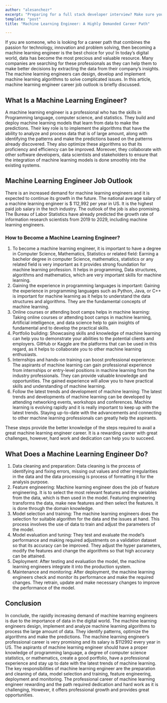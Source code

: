 ```yaml
---
author: "alesanchezr"
excerpt: "Preparing for a full stack developer interview? Make sure you're ready with our list of full stack developer interview questions to help you land your dream job."
template: "post" 
title: "Machine Learning Engineer: A Highly Demanded Career Path"

---
```


If you are someone, who is looking for a career path that combines the passion for technology, innovation and problem solving, then becoming a machine learning engineer is the best choice for you! In today’s digital world, data has become the most precious and valuable resource. Many companies are searching for these professionals as they can help them to make better decisions by extracting the data from their company’s insights. The machine learning engineers can design, develop and implement machine learning algorithms to solve complicated issues. In this article, machine learning engineer career job outlook is briefly discussed. 

## What Is a Machine Learning Engineer?

A machine learning engineer is a professional who has the skills in Programming language, computer science, and statistics. They build and deploy machine learning models that learn from data to make the predictions. Their key role is to implement the algorithms that have the ability to analyze and process data that is of large amount, along with identifying the patterns and make the predictions based on the patterns already discovered. They also optimize these algorithms so that its proficiency and efficiency can be improved. Moreover, they collaborate with other software developers, data scientists and stakeholders to ensure that the integration of machine learning models is done smoothly into the existing systems.  

## Machine Learning Engineer Job Outlook

There is an increased demand for machine learning engineers and it is expected to continue its growth in the future. The national average salary of a machine learning engineer is $ 112,992 per year in US. It is the highest paid job salary in the tech industry. The outlook of the job is also promising. The Bureau of Labor Statistics have already predicted the growth rate of information research scientists from 2019 to 2029, including machine learning engineers. 

### How to Become a Machine Learning Engineer?

1.	To become a machine learning engineer, it is important to have a degree in Computer Science, Mathematics, Statistics or related field: 
Earning a bachelor degree in computer Science, mathematics, statistics or any related field is very important as it provides strong foundation for machine learning profession. It helps in programming, Data structures, algorithms and mathematics, which are very important skills for machine learning. 
2.	Gaining the experience in programming languages is important:
 Gaining the experience in programming languages such as Python, Java, or C++ is important for machine learning as it helps to understand the data structures and algorithms. They are the fundamental concepts of machine learning. 
3.	Online courses or attending boot camps helps in machine learning: 
Taking online courses or attending boot camps in machine learning, Artificial intelligence, and data science help to gain insights of fundamental and to develop the practical skills. 
4.	Portfolio building: 
Showcasing skills and knowledge of machine learning can help you to demonstrate your abilities to the potential clients and employers. GitHub or Kaggle are the platforms that can be used in this regard, as it helps to collaborate you to other machine learning enthusiasts. 
5.	Internships and hands-on training can boost professional experience: 
The aspirants of machine learning can gain professional experience from internships or entry-level positions in machine learning from the industry professionals. They can provide valuable knowledge and opportunities. The gained experience will allow you to have practical skills and understanding of machine learning. 
6.	Follow the latest trends and development of machine learning: 
The latest trends and developments of machine learning can be developed by attending networking events, workshops and conferences. Machine learning is evolving rapidly and it is really important to keep up with the latest trends. Staying up-to-date with the advancements and connecting to other machine learning professionals can greatly help the aspirants. 

These steps provide the better knowledge of the steps required to avail a great machine learning engineer career. It is a rewarding career with great challenges, however, hard work and dedication can help you to succeed. 

## What Does a Machine Learning Engineer Do?

1.	Data cleaning and preparation:
 Data cleaning is the process of identifying and fixing errors, missing out values and other irregularities in the data and the data processing is process of formatting it for the analysis purpose. 
2.	Feature engineering:
Machine learning engineer does the job of feature engineering. It is to select the most relevant features and the variables from the data, which is then used in the model. Featuring engineering transforms the data, make new features and then select the features. It is done through the domain knowledge. 
3.	Model selection and training: 
The machine learning engineers does the selection for suitable algorithm for the data and the issues at hand. This process involves the use of data to train and adjust the parameters of the model. 
4.	Model evaluation and tuning:
 They test and evaluate the model’s performance and making required adjustments on a validation dataset so that its accuracy can be improved. They adjust the hyper parameters, modify the features and change the algorithms so that high accuracy can be attained. 
5.	Deployment: 
After testing and evaluation the model, the machine learning engineers integrate it into the production system. 
6.	Maintenance and monitoring: 
After deployment, the machine learning engineers check and monitor its performance and make the required changes. They retrain, update and make necessary changes to improve the performance of the model.  

## Conclusion

In conclude, the rapidly increasing demand of machine learning engineers is due to the importance of data in the digital world. The machine learning engineers design, implement and analyze machine learning algorithms to process the large amount of data. They identify patterns, optimize the algorithms and make the predictions. The machine learning engineer’s professional career is very promising and its salary is $112992 every year in US. The aspirants of machine learning engineer should have a proper knowledge of programming language, a degree of computer science statistics, or mathematics, create a good portfolio, have a professional experience and stay up to date with the latest trends of machine learning. The key responsibilities of machine learning engineer are the preparation and cleaning of data, model selection and training, feature engineering, deployment and monitoring. The professional career of machine learning engineer rewarding and the path required dedication and hard work as it is challenging, However, it offers professional growth and provides great opportunities. 

